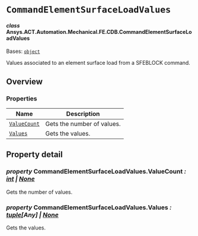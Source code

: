 # `CommandElementSurfaceLoadValues`

<a id="ansys.mechanical.stubs.v242.Ansys.ACT.Automation.Mechanical.FE.CDB.CommandElementSurfaceLoadValues"></a>

#### *class* Ansys.ACT.Automation.Mechanical.FE.CDB.CommandElementSurfaceLoadValues

Bases: [`object`](https://docs.python.org/3/library/functions.html#object)

Values associated to an element surface load from a SFEBLOCK command.

<!-- !! processed by numpydoc !! -->

<a id="overview"></a>

## Overview

### Properties

| Name | Description |
|---------------------------------------------------------------|------------------------------|
| [`ValueCount`](#CommandElementSurfaceLoadValues.ValueCount)   | Gets the number of values.   |
| [`Values`](#CommandElementSurfaceLoadValues.Values)           | Gets the values.             |

<a id="property-detail"></a>

## Property detail

<a id="CommandElementSurfaceLoadValues.ValueCount"></a>

### *property* CommandElementSurfaceLoadValues.ValueCount *: [int](https://docs.python.org/3/library/functions.html#int) | [None](https://docs.python.org/3/library/constants.html#None)*

Gets the number of values.

<!-- !! processed by numpydoc !! -->

<a id="CommandElementSurfaceLoadValues.Values"></a>

### *property* CommandElementSurfaceLoadValues.Values *: [tuple](https://docs.python.org/3/library/stdtypes.html#tuple)[Any] | [None](https://docs.python.org/3/library/constants.html#None)*

Gets the values.

<!-- !! processed by numpydoc !! -->

